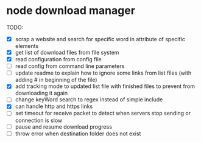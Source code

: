 # node download manager

TODO:

- [x] scrap a website and search for specific word in attribute of specific elements
- [x] get list of download files from file system
- [x] read configuration from config file
- [ ] read config from command line parameters
- [ ] update readme to explain how to ignore some links from list files (with adding # in beginning of the file)
- [x] add tracking mode to updated list file with finished files to prevent from downloading it again
- [ ] change keyWord search to regex instead of simple include
- [x] can handle http and https links
- [ ] set timeout for receive packet to detect when servers stop sending or connection is slow
- [ ] pause and resume download progress
- [ ] throw error when destination folder does not exist
